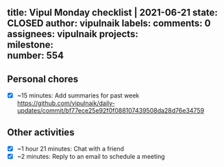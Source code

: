 title:	Vipul Monday checklist | 2021-06-21
state:	CLOSED
author:	vipulnaik
labels:	
comments:	0
assignees:	vipulnaik
projects:	
milestone:	
number:	554
--
## Personal  chores

- [x] ~15 minutes: Add summaries for past week https://github.com/vipulnaik/daily-updates/commit/bf77ece25e92f0f088107439508da28d76e34759

## Other activities

- [x] ~1 hour 21 minutes: Chat with a friend
- [x] ~2 minutes: Reply to an email to schedule a meeting 
